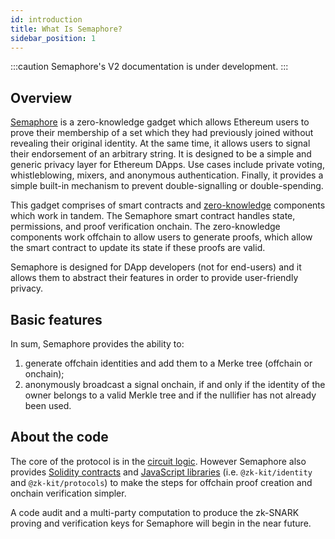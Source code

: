 ```yaml
---
id: introduction
title: What Is Semaphore?
sidebar_position: 1
---
```


:::caution
Semaphore's V2 documentation is under development.
:::

## Overview

[Semaphore](https://github.com/appliedzkp/semaphore) is a zero-knowledge gadget
which allows Ethereum users to prove their membership of a set which they had
previously joined without revealing their original identity. At the same time,
it allows users to signal their endorsement of an arbitrary string. It is
designed to be a simple and generic privacy layer for Ethereum DApps. Use cases
include private voting, whistleblowing, mixers, and anonymous authentication.
Finally, it provides a simple built-in mechanism to prevent double-signalling
or double-spending.

This gadget comprises of smart contracts and
[zero-knowledge](https://z.cash/technology/zksnarks/) components which work in
tandem. The Semaphore smart contract handles state, permissions, and proof
verification onchain. The zero-knowledge components work offchain to allow
users to generate proofs, which allow the smart contract to update its state
if these proofs are valid.

Semaphore is designed for DApp developers (not for end-users) and it allows them to abstract their
features in order to provide user-friendly privacy.

## Basic features

In sum, Semaphore provides the ability to:

1. generate offchain identities and add them to a Merke tree (offchain or onchain);
2. anonymously broadcast a signal onchain, if and only if the identity of the owner belongs to a
   valid Merkle tree and if the nullifier has not already been used.

## About the code

The core of the protocol is in the [circuit logic](https://github.com/appliedzkp/semaphore/tree/main/circuits/scheme.png). However
Semaphore also provides [Solidity contracts](https://github.com/appliedzkp/semaphore/tree/main/contracts)
and [JavaScript libraries](https://github.com/appliedzkp/zk-kit) (i.e. `@zk-kit/identity` and `@zk-kit/protocols`) to make
the steps for offchain proof creation and onchain verification simpler.

A code audit and a multi-party computation to produce the zk-SNARK proving and verification keys
for Semaphore will begin in the near future.
